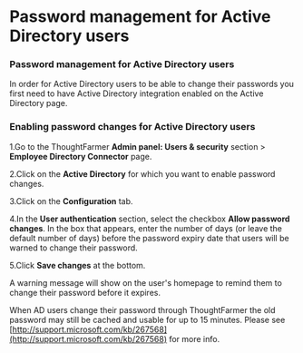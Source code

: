 # Password management for Active Directory users



### Password management for Active Directory users <a id="pageTitle_en"></a>

In order for Active Directory users to be able to change their passwords you first need to have Active Directory integration enabled on the Active Directory page.

### Enabling password changes for Active Directory users

1.Go to the ThoughtFarmer **Admin panel: Users & security** section &gt; **Employee Directory Connector** page.

2.Click on the **Active Directory** for which you want to enable password changes.

3.Click on the **Configuration** tab.

4.In the **User authentication** section, select the checkbox **Allow password changes**. In the box that appears, enter the number of days \(or leave the default number of days\) before the password expiry date that users will be warned to change their password.

5.Click **Save changes** at the bottom.

 A warning message will show on the user's homepage to remind them to change their password before it expires.  
  
When AD users change their password through ThoughtFarmer the old password may still be cached and usable for up to 15 minutes. Please see [http://support.microsoft.com/kb/267568](http://support.microsoft.com/kb/267568) for more info.

